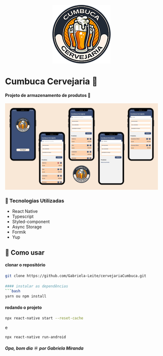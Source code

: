 <div align="center"><img src="./.github/logo.png" /></div>

# Cumbuca Cervejaria 🍻
#### Projeto de armazenamento de produtos 🚀

![Home](./.github/banner.png)

### 🧪 Tecnologias Utilizadas
- React Native
- Typescript
- Styled-component
- Async Storage
- Formik
- Yup
 
## 🚀 Como usar

#### clonar o repositório
```bash
git clone https://github.com/Gabriela-Leite/cervejariaCumbuca.git

#### instalar as dependências
```bash
yarn ou npm install
```

#### rodando o projeto
```bash
npx react-native start --reset-cache
```
e
```bash
npx react-native run-android
```





##### Opa, bom dia ☀️ por Gabriela Miranda
